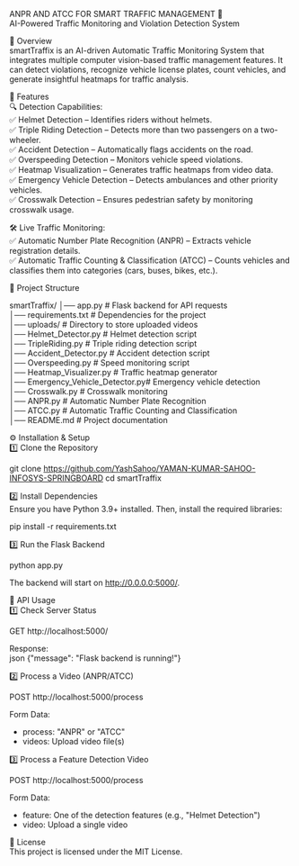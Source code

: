 ANPR AND ATCC FOR SMART TRAFFIC MANAGEMENT 🚦  
 AI-Powered Traffic Monitoring and Violation Detection System  

 📌 Overview  
smartTraffix is an AI-driven Automatic Traffic Monitoring System that integrates multiple computer vision-based traffic management features. It can detect violations, recognize vehicle license plates, count vehicles, and generate insightful heatmaps for traffic analysis.  

 🚀 Features  
 🔍 Detection Capabilities:  
✅ Helmet Detection – Identifies riders without helmets.  
✅ Triple Riding Detection – Detects more than two passengers on a two-wheeler.  
✅ Accident Detection – Automatically flags accidents on the road.  
✅ Overspeeding Detection – Monitors vehicle speed violations.  
✅ Heatmap Visualization – Generates traffic heatmaps from video data.  
✅ Emergency Vehicle Detection – Detects ambulances and other priority vehicles.  
✅ Crosswalk Detection – Ensures pedestrian safety by monitoring crosswalk usage.  

 🛠 Live Traffic Monitoring:  
✅ Automatic Number Plate Recognition (ANPR) – Extracts vehicle registration details.  
✅ Automatic Traffic Counting & Classification (ATCC) – Counts vehicles and classifies them into categories (cars, buses, bikes, etc.).  

 📂 Project Structure  

smartTraffix/
│── app.py                      # Flask backend for API requests  
│── requirements.txt             # Dependencies for the project  
│── uploads/                     # Directory to store uploaded videos  
│── Helmet_Detector.py           # Helmet detection script  
│── TripleRiding.py              # Triple riding detection script  
│── Accident_Detector.py         # Accident detection script  
│── Overspeeding.py              # Speed monitoring script  
│── Heatmap_Visualizer.py        # Traffic heatmap generator  
│── Emergency_Vehicle_Detector.py# Emergency vehicle detection  
│── Crosswalk.py                 # Crosswalk monitoring  
│── ANPR.py                      # Automatic Number Plate Recognition  
│── ATCC.py                      # Automatic Traffic Counting and Classification  
│── README.md                    # Project documentation  


 ⚙️ Installation & Setup  
 1️⃣ Clone the Repository  

git clone https://github.com/YashSahoo/YAMAN-KUMAR-SAHOO-INFOSYS-SPRINGBOARD
cd smartTraffix


 2️⃣ Install Dependencies  
Ensure you have Python 3.9+ installed. Then, install the required libraries:  

pip install -r requirements.txt


 3️⃣ Run the Flask Backend  

python app.py

The backend will start on http://0.0.0.0:5000/.

 🎯 API Usage  
 1️⃣ Check Server Status  

GET http://localhost:5000/

Response:  
json
{"message": "Flask backend is running!"}


 2️⃣ Process a Video (ANPR/ATCC)  

POST http://localhost:5000/process

Form Data:  
- process: "ANPR" or "ATCC"  
- videos: Upload video file(s)  

 3️⃣ Process a Feature Detection Video  

POST http://localhost:5000/process

Form Data:  
- feature: One of the detection features (e.g., "Helmet Detection")  
- video: Upload a single video  
 

 📜 License  
This project is licensed under the MIT License.  

